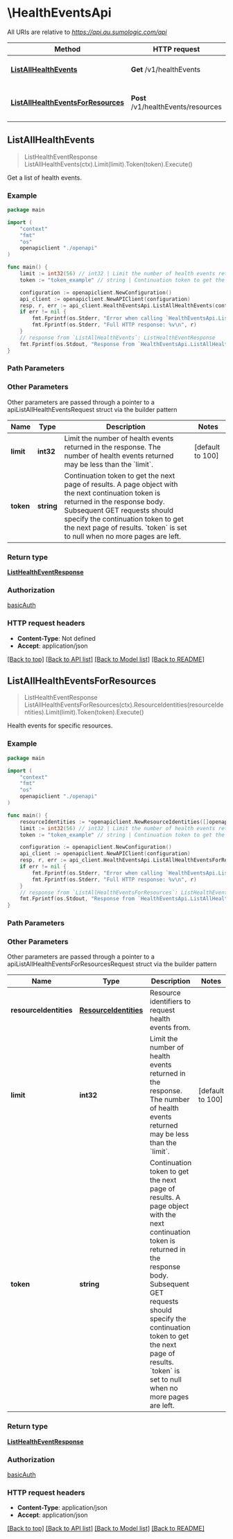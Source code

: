 # \HealthEventsApi

All URIs are relative to *https://api.au.sumologic.com/api*

Method | HTTP request | Description
------------- | ------------- | -------------
[**ListAllHealthEvents**](HealthEventsApi.md#ListAllHealthEvents) | **Get** /v1/healthEvents | Get a list of health events.
[**ListAllHealthEventsForResources**](HealthEventsApi.md#ListAllHealthEventsForResources) | **Post** /v1/healthEvents/resources | Health events for specific resources.



## ListAllHealthEvents

> ListHealthEventResponse ListAllHealthEvents(ctx).Limit(limit).Token(token).Execute()

Get a list of health events.



### Example

```go
package main

import (
    "context"
    "fmt"
    "os"
    openapiclient "./openapi"
)

func main() {
    limit := int32(56) // int32 | Limit the number of health events returned in the response. The number of health events returned may be less than the `limit`. (optional) (default to 100)
    token := "token_example" // string | Continuation token to get the next page of results. A page object with the next continuation token is returned in the response body. Subsequent GET requests should specify the continuation token to get the next page of results. `token` is set to null when no more pages are left. (optional)

    configuration := openapiclient.NewConfiguration()
    api_client := openapiclient.NewAPIClient(configuration)
    resp, r, err := api_client.HealthEventsApi.ListAllHealthEvents(context.Background()).Limit(limit).Token(token).Execute()
    if err != nil {
        fmt.Fprintf(os.Stderr, "Error when calling `HealthEventsApi.ListAllHealthEvents``: %v\n", err)
        fmt.Fprintf(os.Stderr, "Full HTTP response: %v\n", r)
    }
    // response from `ListAllHealthEvents`: ListHealthEventResponse
    fmt.Fprintf(os.Stdout, "Response from `HealthEventsApi.ListAllHealthEvents`: %v\n", resp)
}
```

### Path Parameters



### Other Parameters

Other parameters are passed through a pointer to a apiListAllHealthEventsRequest struct via the builder pattern


Name | Type | Description  | Notes
------------- | ------------- | ------------- | -------------
 **limit** | **int32** | Limit the number of health events returned in the response. The number of health events returned may be less than the &#x60;limit&#x60;. | [default to 100]
 **token** | **string** | Continuation token to get the next page of results. A page object with the next continuation token is returned in the response body. Subsequent GET requests should specify the continuation token to get the next page of results. &#x60;token&#x60; is set to null when no more pages are left. | 

### Return type

[**ListHealthEventResponse**](ListHealthEventResponse.md)

### Authorization

[basicAuth](../README.md#basicAuth)

### HTTP request headers

- **Content-Type**: Not defined
- **Accept**: application/json

[[Back to top]](#) [[Back to API list]](../README.md#documentation-for-api-endpoints)
[[Back to Model list]](../README.md#documentation-for-models)
[[Back to README]](../README.md)


## ListAllHealthEventsForResources

> ListHealthEventResponse ListAllHealthEventsForResources(ctx).ResourceIdentities(resourceIdentities).Limit(limit).Token(token).Execute()

Health events for specific resources.



### Example

```go
package main

import (
    "context"
    "fmt"
    "os"
    openapiclient "./openapi"
)

func main() {
    resourceIdentities := *openapiclient.NewResourceIdentities([]openapiclient.ResourceIdentity{*openapiclient.NewResourceIdentity("C03E086C137F38B4", "Collector")}) // ResourceIdentities | Resource identifiers to request health events from.
    limit := int32(56) // int32 | Limit the number of health events returned in the response. The number of health events returned may be less than the `limit`. (optional) (default to 100)
    token := "token_example" // string | Continuation token to get the next page of results. A page object with the next continuation token is returned in the response body. Subsequent GET requests should specify the continuation token to get the next page of results. `token` is set to null when no more pages are left. (optional)

    configuration := openapiclient.NewConfiguration()
    api_client := openapiclient.NewAPIClient(configuration)
    resp, r, err := api_client.HealthEventsApi.ListAllHealthEventsForResources(context.Background()).ResourceIdentities(resourceIdentities).Limit(limit).Token(token).Execute()
    if err != nil {
        fmt.Fprintf(os.Stderr, "Error when calling `HealthEventsApi.ListAllHealthEventsForResources``: %v\n", err)
        fmt.Fprintf(os.Stderr, "Full HTTP response: %v\n", r)
    }
    // response from `ListAllHealthEventsForResources`: ListHealthEventResponse
    fmt.Fprintf(os.Stdout, "Response from `HealthEventsApi.ListAllHealthEventsForResources`: %v\n", resp)
}
```

### Path Parameters



### Other Parameters

Other parameters are passed through a pointer to a apiListAllHealthEventsForResourcesRequest struct via the builder pattern


Name | Type | Description  | Notes
------------- | ------------- | ------------- | -------------
 **resourceIdentities** | [**ResourceIdentities**](ResourceIdentities.md) | Resource identifiers to request health events from. | 
 **limit** | **int32** | Limit the number of health events returned in the response. The number of health events returned may be less than the &#x60;limit&#x60;. | [default to 100]
 **token** | **string** | Continuation token to get the next page of results. A page object with the next continuation token is returned in the response body. Subsequent GET requests should specify the continuation token to get the next page of results. &#x60;token&#x60; is set to null when no more pages are left. | 

### Return type

[**ListHealthEventResponse**](ListHealthEventResponse.md)

### Authorization

[basicAuth](../README.md#basicAuth)

### HTTP request headers

- **Content-Type**: application/json
- **Accept**: application/json

[[Back to top]](#) [[Back to API list]](../README.md#documentation-for-api-endpoints)
[[Back to Model list]](../README.md#documentation-for-models)
[[Back to README]](../README.md)

